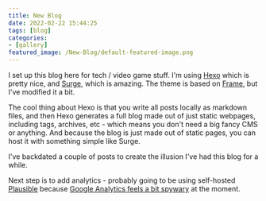 ```yaml
---
title: New Blog
date: 2022-02-22 15:44:25
tags: [blog]
categories:
- [gallery]
featured_image: /New-Blog/default-featured-image.png 
---
```


I set up this blog here for tech / video game stuff. I'm using [Hexo](https://hexo.io) which is pretty nice, and [Surge](http://surge.sh), which is amazing. The theme is based on [Frame](https://github.com/zoeingwingkei/frame/), but I've modified it a bit.

The cool thing about Hexo is that you write all posts locally as markdown files, and then Hexo generates a full blog made out of just static webpages, including tags, archives, etc - which means you don't need a big fancy CMS or anything. And because the blog is just made out of static pages, you can host it with something simple like Surge.

I've backdated a couple of posts to create the illusion I've had this blog for a while.

Next step is to add analytics - probably going to be using self-hosted [Plausible](https://plausible.io) because [Google Analytics feels a bit spywary](https://www.cnil.fr/en/use-google-analytics-and-data-transfers-united-states-cnil-orders-website-manageroperator-comply) at the moment.